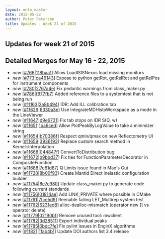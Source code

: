 ```yaml
---
layout: onto_master
date: 2015-05-22
author: Peter Peterson
title: Updates - Week 21 of 2015
---
```

Updates for week 21 of 2015
---------------------------

Detailed Merges for May 16 - 22, 2015
-------------------------------------
* *new* \[[#766](http://trac.mantidproject.org/mantid/ticket/766)\|[118baa1](https://github.com/mantidproject/mantid/commit/118baa15bc5d4db3cf54caddb0a8e1bb2dfcabd9)\] Allow LoadISISNexus load missing monitors
* *new* \[[#773](https://github.com/mantidproject/mantid/pull/773)\|[ca46143](https://github.com/mantidproject/mantid/commit/ca4614352545ca0a0831267a01d7e07ec77ae474)\] Expose to python getRot, getRelRot and getRelPos for instrument components
* *new* \[[#780](https://github.com/mantidproject/mantid/pull/780)\|[2767a4e](https://github.com/mantidproject/mantid/commit/2767a4e4d22ad8687c6c7b2c02e895e6bf365308)\] Fix pedantic warnings from class_maker.py
* *new* \[[#786](https://github.com/mantidproject/mantid/pull/786)\|[f977fb7](https://github.com/mantidproject/mantid/commit/f977fb745e83eb13413e0984d7c103e6e2788554)\] Added reference files to a systemtest that is not being run
* *new* \[[#11163](http://trac.mantidproject.org/mantid/ticket/11163)\|[2a8b494](https://github.com/mantidproject/mantid/commit/2a8b4942d513959c4a3e826229e96d75115f0523)\] IDR: Add ILL calibration tab
* *new* \[[#11626](http://trac.mantidproject.org/mantid/ticket/11626)\|[6330a3e](https://github.com/mantidproject/mantid/commit/6330a3ef2bb1aaedb2e8264e26f7973237ed2eb0)\] Use IntegrateMDHistoWorkspace as a mode in the LineViewer
* *new* \[[#11647](http://trac.mantidproject.org/mantid/ticket/11647)\|[d9e6731](https://github.com/mantidproject/mantid/commit/d9e6731fe8df929cd5113ff0869f41b1ba7325f2)\] Fix tab stops on IDR S(Q, w)
* *new* \[[#11651](http://trac.mantidproject.org/mantid/ticket/11651)\|[1ba6ced](https://github.com/mantidproject/mantid/commit/1ba6ced5e772eaa55bc144230cd2183b9e83adcf)\] Allow PlotPeakByLogValue to take a minimizer string
* *new* \[[#11654](http://trac.mantidproject.org/mantid/ticket/11654)\|[b70386f](https://github.com/mantidproject/mantid/commit/b70386f0f8381bef6dd65574edfb9459b086c58f)\] Respect qmin/qmax on new Reflectometry UI
* *new* \[[#11659](http://trac.mantidproject.org/mantid/ticket/11659)\|[3936193](https://github.com/mantidproject/mantid/commit/39361938cc3fe0fe58b3abdeff55923f4eecbd4e)\] Replace custom search method in Kernel::Interpolation
* *new* \[[#11668](http://trac.mantidproject.org/mantid/ticket/11668)\|[044847f](https://github.com/mantidproject/mantid/commit/044847fd9ad3f9c1a6fb7c4f7fa081b9e18875d7)\] ConvertToDistribution bug
* *new* \[[#11672](http://trac.mantidproject.org/mantid/ticket/11672)\|[b9bbd37](https://github.com/mantidproject/mantid/commit/b9bbd37fc7039fef0055866c471562629ed84a44)\] Fix ties for FunctionParameterDecorator in CompositeFunction
* *new* \[[#11688](http://trac.mantidproject.org/mantid/ticket/11688)\|[7e61d87](https://github.com/mantidproject/mantid/commit/7e61d8708c95187ff8fcb050fb93f25671c01ce8)\] Q Limits issue found in Max's Gui
* *new* \[[#11728](http://trac.mantidproject.org/mantid/ticket/11728)\|[8b00f93](https://github.com/mantidproject/mantid/commit/8b00f93637f119699bdb030d41a11f2b6d2017ad)\] Create Mantid Direct inelastic configuration builder
* *new* \[[#11754](http://trac.mantidproject.org/mantid/ticket/11754)\|[6e7c980](https://github.com/mantidproject/mantid/commit/6e7c980670ef01a428f1e02d43fd9aeb195efc1f)\] Update class_maker.py to generate code following current standards
* *new* \[[#11756](http://trac.mantidproject.org/mantid/ticket/11756)\|[01814ae](https://github.com/mantidproject/mantid/commit/01814ae4aabc8e357f67e02137f0e6461214344c)\] Add LINK_PRIVATE where possible in CMake
* *new* \[[#11761](http://trac.mantidproject.org/mantid/ticket/11761)\|[7fce5d9](https://github.com/mantidproject/mantid/commit/7fce5d90bae5275f95d38b7feeadbf4a899a5eca)\] Reenable failing LET_Multirep system test
* *new* \[[#11762](http://trac.mantidproject.org/mantid/ticket/11762)\|[6231ed8](https://github.com/mantidproject/mantid/commit/6231ed85c4be6b8981d4e5443002631c7d02d796)\] alloc-dealloc-mismatch (operator new [] vs operator delete)
* *new* \[[#11779](http://trac.mantidproject.org/mantid/ticket/11779)\|[02190bf](https://github.com/mantidproject/mantid/commit/02190bfc04470498d85e8d5342204b6b1203033b)\] Remove unused tool: mwclient
* *new* \[[#11782](http://trac.mantidproject.org/mantid/ticket/11782)\|[3d28511](https://github.com/mantidproject/mantid/commit/3d28511dc92424cfd4fd1f1f86ef472311afc7cd)\] Export individual peaks
* *new* \[[#11785](http://trac.mantidproject.org/mantid/ticket/11785)\|[6bdc7fe](https://github.com/mantidproject/mantid/commit/6bdc7feeaec3bffc29bb02d8013f9232fa345349)\] Fix pylint issues in EnginX algorithms
* *new* \[[#11821](http://trac.mantidproject.org/mantid/ticket/11821)\|[1fab4b1](https://github.com/mantidproject/mantid/commit/1fab4b1ce187f87daac307bf9385143a630ce88b)\] Update DOI authors list 3.4 release
